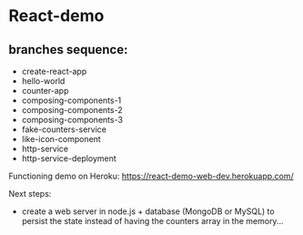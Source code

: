 # React-demo

## branches sequence:

- create-react-app
- hello-world
- counter-app
- composing-components-1
- composing-components-2
- composing-components-3
- fake-counters-service
- like-icon-component
- http-service
- http-service-deployment

Functioning demo on Heroku:
https://react-demo-web-dev.herokuapp.com/

Next steps: 

- create a web server in node.js + database (MongoDB or MySQL) to persist the state instead of having the counters array in the memory...